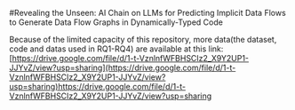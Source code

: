 #Revealing the Unseen: AI Chain on LLMs for Predicting Implicit Data Flows to Generate Data Flow Graphs in Dynamically-Typed Code

Because of the limited capacity of this repository, more data(the dataset, code and datas used in RQ1-RQ4) are available at this link: [https://drive.google.com/file/d/1-t-VznlnfWFBHSCIz2_X9Y2UP1-JJYvZ/view?usp=sharing](https://drive.google.com/file/d/1-t-VznlnfWFBHSCIz2_X9Y2UP1-JJYvZ/view?usp=sharing)https://drive.google.com/file/d/1-t-VznlnfWFBHSCIz2_X9Y2UP1-JJYvZ/view?usp=sharing
